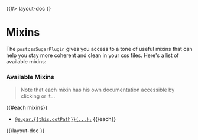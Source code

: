 <!--
/**
 * @name            Mixins
 * @namespace       doc.css
 * @type            Markdown
 * @platform        md
 * @status          stable
 * @menu            Documentation / CSS           /doc/css/mixins
 *
 * @since           2.0.0
 * @author    Olivier Bossel <olivier.bossel@gmail.com> (https://coffeekraken.io)
 */
-->

{{#> layout-doc }}

# Mixins

The `postcssSugarPlugin` gives you access to a tone of useful mixins that can help you stay more coherent and clean in your css files. Here's a list of available mixins:

### Available Mixins

> Note that each mixin has his own documentation accessible by clicking or it...

{{#each mixins}}

-   [`@sugar.{{this.dotPath}}(...);`](/api/@coffeekraken.s-postcss-sugar-plugin.node.mixin.{{this.dotPath}})
    {{/each}}

{{/layout-doc }}
